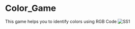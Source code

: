 # Color_Game
This game helps you to identify colors using RGB Code
![SS1](https://user-images.githubusercontent.com/66653013/127294628-0c44583f-a892-4b76-9c7a-aad61f0dd185.png)
